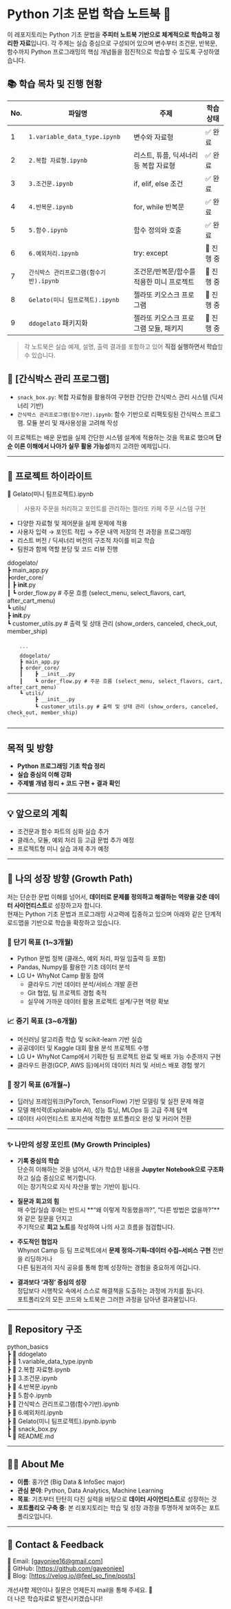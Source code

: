 # Python 기초 문법 학습 노트북 📘

이 레포지토리는 Python 기초 문법을 **주피터 노트북 기반으로 체계적으로 학습하고 정리한 자료**입니다. 각 주제는 실습 중심으로 구성되어 있으며 변수부터 조건문, 반복문, 함수까지 Python 프로그래밍의 핵심 개념들을 점진적으로 학습할 수 있도록 구성하였습니다.

## 📚 학습 목차 및 진행 현황
| No. | 파일명 | 주제 | 학습 상태 |
|-----|--------|------|------------|
| 1 | `1.variable_data_type.ipynb` | 변수와 자료형 | ✅ 완료 |
| 2 | `2.복합 자료형.ipynb` | 리스트, 튜플, 딕셔너리 등 복합 자료형 | ✅ 완료 |
| 3 | `3.조건문.ipynb` | if, elif, else 조건 | ✅ 완료 |
| 4 | `4.반복문.ipynb` | for, while 반복문 | ✅ 완료 |
| 5 | `5.함수.ipynb` | 함수 정의와 호출 | ✅ 완료 |
| 6 | `6.예외처리.ipynb` | try: except | 🔄 진행 중 |
| 7 | `간식박스 관리프로그램(함수기반).ipynb` | 조건문/반복문/함수를 적용한 미니 프로젝트 | 🔄 진행 중 |
| 8 | `Gelato(미니 팀프로젝트).ipynb` | 젤라또 키오스크 프로그램 | 🔄 진행 중 |
| 9 | `ddogelato` 패키지화 | 젤라또 키오스크 프로그램 모듈, 패키지 | 🔄 진행 중 |

> 각 노트북은 실습 예제, 설명, 출력 결과를 포함하고 있어 **직접 실행하면서 학습**할 수 있습니다.

## 🍱 [간식박스 관리 프로그램]
- `snack_box.py`: 복합 자료형을 활용하여 구현한 간단한 간식박스 관리 시스템 (딕셔너리 기반)
- `간식박스 관리프로그램(함수기반).ipynb`: 함수 기반으로 리팩토링된 간식박스 프로그램. 모듈 분리 및 재사용성을 고려해 작성

이 프로젝트는 배운 문법을 실제 간단한 시스템 설계에 적용하는 것을 목표로 했으며 **단순 이론 이해에서 나아가 실무 활용 가능성**까지 고려한 예제입니다.

---

## 📌 프로젝트 하이라이트
🍨 Gelato(미니 팀프로젝트).ipynb
> 사용자 주문을 처리하고 포인트를 관리하는 젤라또 카페 주문 시스템 구현

- 다양한 자료형 및 제어문을 실제 문제에 적용
- 사용자 입력 → 포인트 적립 → 주문 내역 저장의 전 과정을 프로그래밍
- 리스트 버전 / 딕셔너리 버전의 구조적 차이를 비교 학습
- 팀원과 함께 역할 분담 및 코드 리뷰 진행

ddogelato/   
┣ main_app.py   
┣order_core/   
┃   ┣ __init__.py   
┃   ┗ order_flow.py # 주문 흐름 (select_menu, select_flavors, cart, after_cart_menu)   
┗ utils/   
    ┣ __init__.py   
    ┗ customer_utils.py # 출력 및 상태 관리 (show_orders, canceled, check_out, member_ship)

<pre><code>
    ```
    ddogelato/ 
    ┣ main_app.py 
    ┣ order_core/ 
    ┃    ┣ __init__.py 
    ┃    ┗ order_flow.py # 주문 흐름 (select_menu, select_flavors, cart, after_cart_menu) 
    ┗ utils/ 
         ┣ __init__.py 
         ┗ customer_utils.py # 출력 및 상태 관리 (show_orders, canceled, check_out, member_ship) 
    ``` 
</code></pre>
---

## 목적 및 방향

- **Python 프로그래밍 기초 학습 정리**
- **실습 중심의 이해 강화**
- **주제별 개념 정리 + 코드 구현 + 결과 확인**

---

## 💡 앞으로의 계획

- 조건문과 함수 파트의 심화 실습 추가
- 클래스, 모듈, 예외 처리 등 고급 문법 추가 예정
- 프로젝트형 미니 실습 과제 추가 예정

---

## 🚀 나의 성장 방향 (Growth Path)

저는 단순한 문법 이해를 넘어서, **데이터로 문제를 정의하고 해결하는 역량을 갖춘 데이터 사이언티스트**로 성장하고자 합니다.  
현재는 Python 기초 문법과 프로그래밍 사고력에 집중하고 있으며 아래와 같은 단계적 로드맵을 기반으로 학습을 확장하고 있습니다.

### 🎯 단기 목표 (1~3개월)
- Python 문법 정복 (클래스, 예외 처리, 파일 입출력 등 포함)
- Pandas, Numpy를 활용한 기초 데이터 분석
- LG U+ WhyNot Camp 활동 참여  
  - 클라우드 기반 데이터 분석/서비스 개발 훈련  
  - Git 협업, 팀 프로젝트 경험 축적  
  - 실무에 가까운 데이터 활용 프로젝트 설계/구현 역량 확보

### 📈 중기 목표 (3~6개월)
- 머신러닝 알고리즘 학습 및 scikit-learn 기반 실습
- 공공데이터 및 Kaggle 대회 활용 분석 프로젝트 수행
- LG U+ WhyNot Camp에서 기획한 팀 프로젝트 완료 및 배포 가능 수준까지 구현
- 클라우드 환경(GCP, AWS 등)에서의 데이터 처리 및 서비스 배포 경험 쌓기

### 🧠 장기 목표 (6개월~)
- 딥러닝 프레임워크(PyTorch, TensorFlow) 기반 모델링 및 실전 문제 해결
- 모델 해석력(Explainable AI), 성능 튜닝, MLOps 등 고급 주제 탐색
- 데이터 사이언티스트 포지션에 적합한 포트폴리오 완성 및 커리어 전환

---

### ✨ 나만의 성장 포인트 (My Growth Principles)

- **기록 중심의 학습**  
  단순히 이해하는 것을 넘어서, 내가 학습한 내용을 **Jupyter Notebook으로 구조화**하고 실습 중심으로 복기합니다.  
  이는 장기적으로 지식 자산을 쌓는 기반이 됩니다.

- **질문과 회고의 힘**  
  매 수업/실습 후에는 반드시 **“왜 이렇게 작동했을까?”, “다른 방법은 없을까?”**와 같은 질문을 던지고  
  주기적으로 **회고 노트**를 작성하여 나의 사고 흐름을 점검합니다.

- **주도적인 협업자**  
  Whynot Camp 등 팀 프로젝트에서 **문제 정의–기획–데이터 수집–서비스 구현** 전반을 리딩하거나  
  다른 팀원과의 지식 공유를 통해 함께 성장하는 경험을 중요하게 여깁니다.

- **결과보다 ‘과정’ 중심의 성장**  
  정답보다 시행착오 속에서 스스로 해결책을 도출하는 과정에 가치를 둡니다.  
  포트폴리오의 모든 코드와 노트북은 그러한 과정을 담아낸 결과물입니다.

---

## 📁 Repository 구조

python_basics  
┣ 📁 ddogelato   
┣ 📓 1.variable_data_type.ipynb   
┣ 📓 2.복합 자료형.ipynb   
┣ 📓 3.조건문.ipynb   
┣ 📓 4.반복문.ipynb   
┣ 📓 5.함수.ipynb   
┣ 📓 간식박스 관리프로그램(함수기반).ipynb   
┣ 📓 6.예외처리.ipynb   
┣ 📓 Gelato(미니 팀프로젝트).ipynb.ipynb   
┣ 🐍 snack_box.py   
┗ 📄 README.md   

---

## 🙋‍♀️ About Me

- **이름**: 홍가연 (Big Data & InfoSec major)
- **관심 분야**: Python, Data Analytics, Machine Learning
- **목표**: 기초부터 탄탄히 다진 실력을 바탕으로 **데이터 사이언티스트**로 성장하는 것
- **포트폴리오 구축 중**: 본 리포지토리는 학습 및 성장 과정을 투명하게 보여주는 포트폴리오입니다.

---

## 🤝 Contact & Feedback
📧 Email: [gayoniee16@gmail.com]   
💼 GitHub: [https://github.com/gayeoniee]   
📝 Blog: [https://velog.io/@feel_so_fine/posts]   

개선사항 제안이나 질문은 언제든지 mail을 통해 주세요. 🙏  
더 나은 학습자료로 발전시키겠습니다!
